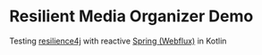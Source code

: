 # Resilient Media Organizer Demo

Testing [resilience4j](https://resilience4j.readme.io/) with reactive [Spring (Webflux)](https://docs.spring.io/spring/docs/current/spring-framework-reference/web-reactive.html) in Kotlin
